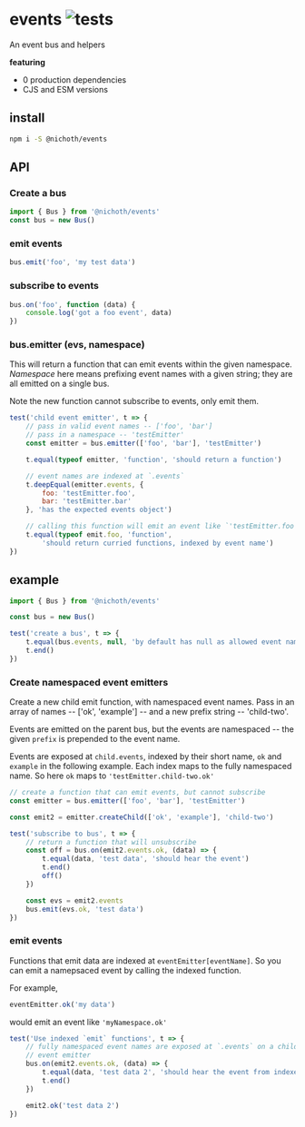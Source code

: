 # events ![tests](https://github.com/nichoth/events/actions/workflows/nodejs.yml/badge.svg)
An event bus and helpers

__featuring__
* 0 production dependencies
* CJS and ESM versions

## install
```bash
npm i -S @nichoth/events
```

## API
### Create a bus
```js
import { Bus } from '@nichoth/events'
const bus = new Bus()
```

### emit events
```js
bus.emit('foo', 'my test data')
```

### subscribe to events
```js
bus.on('foo', function (data) {
    console.log('got a foo event', data)
})
```

### bus.emitter (evs, namespace)
This will return a function that can emit events within the given namespace.
*Namespace* here means prefixing event names with a given string; they are all
emitted on a single bus.

Note the new function cannot subscribe to events, only emit them.

```js
test('child event emitter', t => {
    // pass in valid event names -- ['foo', 'bar']
    // pass in a namespace -- 'testEmitter'
    const emitter = bus.emitter(['foo', 'bar'], 'testEmitter')

    t.equal(typeof emitter, 'function', 'should return a function')

    // event names are indexed at `.events`
    t.deepEqual(emitter.events, {
        foo: 'testEmitter.foo',
        bar: 'testEmitter.bar'
    }, 'has the expected events object')

    // calling this function will emit an event like `'testEmitter.foo'`
    t.equal(typeof emit.foo, 'function',
        'should return curried functions, indexed by event name')
})
```

## example
```js
import { Bus } from '@nichoth/events'

const bus = new Bus()

test('create a bus', t => {
    t.equal(bus.events, null, 'by default has null as allowed event names')
    t.end()
})
```

### Create namespaced event emitters
Create a new child emit function, with namespaced event names. Pass in an
array of names -- ['ok', 'example'] -- and a new prefix string -- 'child-two'.

Events are emitted on the parent bus, but the events are namespaced --
the given `prefix` is prepended to the event name.

Events are exposed at `child.events`, indexed by their short name, `ok` and
`example` in the following example. Each index maps to the fully namespaced
name. So here `ok` maps to `'testEmitter.child-two.ok'`

```js
// create a function that can emit events, but cannot subscribe
const emitter = bus.emitter(['foo', 'bar'], 'testEmitter')

const emit2 = emitter.createChild(['ok', 'example'], 'child-two')

test('subscribe to bus', t => {
    // return a function that will unsubscribe
    const off = bus.on(emit2.events.ok, (data) => {
        t.equal(data, 'test data', 'should hear the event')
        t.end()
        off()
    })

    const evs = emit2.events
    bus.emit(evs.ok, 'test data')
})
```

### emit events
Functions that emit data are indexed at `eventEmitter[eventName]`. So you can emit a namepsaced event by calling the indexed function.

For example,
```js
eventEmitter.ok('my data')
```
would emit an event like `'myNamespace.ok'`

```js
test('Use indexed `emit` functions', t => {
    // fully namespaced event names are exposed at `.events` on a child
    // event emitter
    bus.on(emit2.events.ok, (data) => {
        t.equal(data, 'test data 2', 'should hear the event from indexed function')
        t.end()
    })

    emit2.ok('test data 2')
})
```
 
